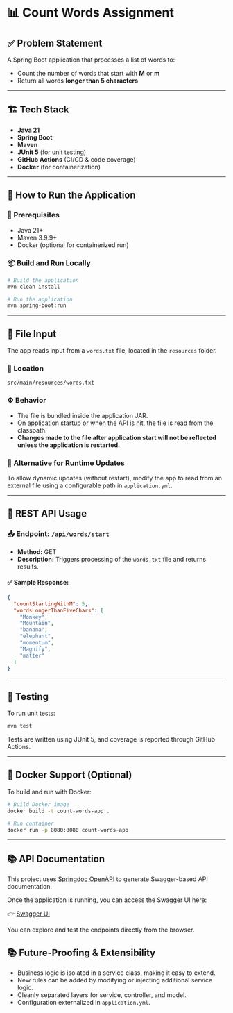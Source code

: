 # 📊 Count Words Assignment

## ✅ Problem Statement
A Spring Boot application that processes a list of words to:
- Count the number of words that start with **M** or **m**
- Return all words **longer than 5 characters**

---

## 🏗️ Tech Stack

- **Java 21**
- **Spring Boot**
- **Maven**
- **JUnit 5** (for unit testing)
- **GitHub Actions** (CI/CD & code coverage)
- **Docker** (for containerization)

---

## 🚀 How to Run the Application

### 🔧 Prerequisites
- Java 21+
- Maven 3.9.9+
- Docker (optional for containerized run)

### 📦 Build and Run Locally

```bash
# Build the application
mvn clean install

# Run the application
mvn spring-boot:run
```

---

## 📄 File Input

The app reads input from a `words.txt` file, located in the `resources` folder.

### 📁 Location
```
src/main/resources/words.txt
```

### ⚙️ Behavior
- The file is bundled inside the application JAR.
- On application startup or when the API is hit, the file is read from the classpath.
- **Changes made to the file after application start will not be reflected unless the application is restarted.**

### 🔄 Alternative for Runtime Updates
To allow dynamic updates (without restart), modify the app to read from an external file using a configurable path in `application.yml`.

---

## 🔗 REST API Usage

### 📥 Endpoint: `/api/words/start`
- **Method:** GET
- **Description:** Triggers processing of the `words.txt` file and returns results.

#### ✅ Sample Response:
```json
{
  "countStartingWithM": 5,
  "wordsLongerThanFiveChars": [
    "Monkey",
    "Mountain",
    "banana",
    "elephant",
    "momentum",
    "Magnify",
    "matter"
  ]
}
```

---

## 🧪 Testing

To run unit tests:

```bash
mvn test
```

Tests are written using JUnit 5, and coverage is reported through GitHub Actions.

---

## 🐳 Docker Support (Optional)

To build and run with Docker:

```bash
# Build Docker image
docker build -t count-words-app .

# Run container
docker run -p 8080:8080 count-words-app
```

---

## 📚 API Documentation

This project uses [Springdoc OpenAPI](https://springdoc.org/) to generate Swagger-based API documentation.

Once the application is running, you can access the Swagger UI here:

👉 [Swagger UI](http://localhost:8080/swagger-ui/index.html)

You can explore and test the endpoints directly from the browser.

## 📚 Future-Proofing & Extensibility

- Business logic is isolated in a service class, making it easy to extend.
- New rules can be added by modifying or injecting additional service logic.
- Cleanly separated layers for service, controller, and model.
- Configuration externalized in `application.yml`.
